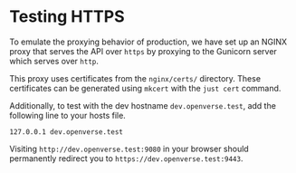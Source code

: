 # Testing HTTPS

To emulate the proxying behavior of production, we have set up an NGINX proxy that serves the API over `https` by proxying to the Gunicorn server which serves over `http`.

This proxy uses certificates from the `nginx/certs/` directory. These certificates can be generated using `mkcert` with the `just cert` command.

Additionally, to test with the dev hostname `dev.openverse.test`, add the following line to your hosts file.

```text
127.0.0.1 dev.openverse.test
```

Visiting `http://dev.openverse.test:9080` in your browser should permanently redirect you to `https://dev.openverse.test:9443`.
